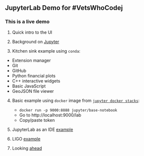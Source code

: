 ## JupyterLab Demo for #VetsWhoCodej

### This is a live demo

1. Quick intro to the UI

2. Background on [Jupyter](../slides/jupyterlab-slides_scipy19.pdf)

3. Kitchen sink example using `conda`:
  - Extension manager
  - Git
  - GitHub
  - Python financial plots
  - C++ interactive widgets
  - Basic JavaScript
  - GeoJSON file viewer
  
4. Basic example using `docker` image from [`jupyter docker stacks`](https://github.com/jupyter/docker-stacks): 
   - `docker run -p 9000:8888 jupyter/base-notebook`
   - Go to http://localhost:9000/lab
   - Copy/paste token
   
5. JupyterLab as an IDE [example](https://github.com/blink1073/jupyter-ide-demo)

6. LIGO [example](https://github.com/minrk/ligo-binder)

7. Looking [ahead](https://github.com/jupyterlab/jupyterlab/issues/8038)
